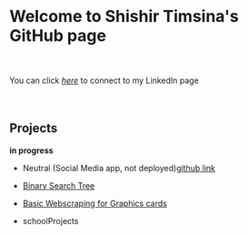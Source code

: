 <br>

# **Welcome to Shishir Timsina's GitHub page** <br><br>
You can click *[here][1]* to connect to my LinkedIn page<br><br>
<br>
## **Projects**

**in progress**

* Neutral (Social Media app, not deployed)[github link](https://github.com/sht99/TeamNeutral)

* [Binary Search Tree](https://github.com/sht99/BinarySearchTree)

* [Basic Webscraping for Graphics cards](https://github.com/sht99/Webscraping2)

* schoolProjects



[1]: <https://www.linkedin.com/in/shishir-timsina-03466018a>
